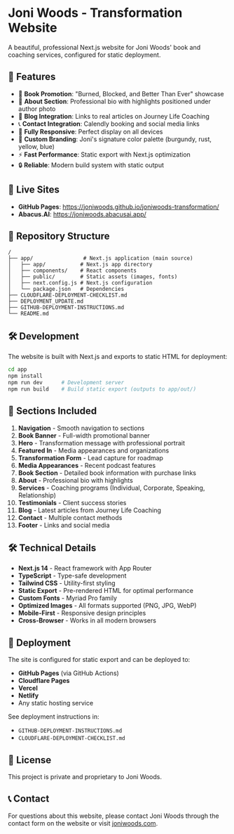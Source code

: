
# Joni Woods - Transformation Website

A beautiful, professional Next.js website for Joni Woods' book and coaching services, configured for static deployment.

## 🌟 Features

- 📖 **Book Promotion**: "Burned, Blocked, and Better Than Ever" showcase
- 👤 **About Section**: Professional bio with highlights positioned under author photo
- 📝 **Blog Integration**: Links to real articles on Journey Life Coaching
- 📞 **Contact Integration**: Calendly booking and social media links
- 📱 **Fully Responsive**: Perfect display on all devices
- 🎨 **Custom Branding**: Joni's signature color palette (burgundy, rust, yellow, blue)
- ⚡ **Fast Performance**: Static export with Next.js optimization
- 🔒 **Reliable**: Modern build system with static output

## 🚀 Live Sites

- **GitHub Pages**: https://joniwoods.github.io/joniwoods-transformation/
- **Abacus.AI**: https://joniwoods.abacusai.app/

## 📁 Repository Structure

```
/
├── app/                # Next.js application (main source)
│   ├── app/           # Next.js app directory
│   ├── components/    # React components
│   ├── public/        # Static assets (images, fonts)
│   ├── next.config.js # Next.js configuration
│   └── package.json   # Dependencies
├── CLOUDFLARE-DEPLOYMENT-CHECKLIST.md
├── DEPLOYMENT_UPDATE.md
├── GITHUB-DEPLOYMENT-INSTRUCTIONS.md
└── README.md
```

## 🛠 Development

The website is built with Next.js and exports to static HTML for deployment:

```bash
cd app
npm install
npm run dev      # Development server
npm run build    # Build static export (outputs to app/out/)
```

## 🎯 Sections Included

1. **Navigation** - Smooth navigation to sections
2. **Book Banner** - Full-width promotional banner
3. **Hero** - Transformation message with professional portrait
4. **Featured In** - Media appearances and organizations
5. **Transformation Form** - Lead capture for roadmap
6. **Media Appearances** - Recent podcast features
7. **Book Section** - Detailed book information with purchase links
8. **About** - Professional bio with highlights
9. **Services** - Coaching programs (Individual, Corporate, Speaking, Relationship)
10. **Testimonials** - Client success stories
11. **Blog** - Latest articles from Journey Life Coaching
12. **Contact** - Multiple contact methods
13. **Footer** - Links and social media

## 🛠 Technical Details

- **Next.js 14** - React framework with App Router
- **TypeScript** - Type-safe development
- **Tailwind CSS** - Utility-first styling
- **Static Export** - Pre-rendered HTML for optimal performance
- **Custom Fonts** - Myriad Pro family
- **Optimized Images** - All formats supported (PNG, JPG, WebP)
- **Mobile-First** - Responsive design principles
- **Cross-Browser** - Works in all modern browsers

## 🚀 Deployment

The site is configured for static export and can be deployed to:
- **GitHub Pages** (via GitHub Actions)
- **Cloudflare Pages**
- **Vercel**
- **Netlify**
- Any static hosting service

See deployment instructions in:
- `GITHUB-DEPLOYMENT-INSTRUCTIONS.md`
- `CLOUDFLARE-DEPLOYMENT-CHECKLIST.md`

## 📝 License

This project is private and proprietary to Joni Woods.

## 📞 Contact

For questions about this website, please contact Joni Woods through the contact form on the website or visit [joniwoods.com](https://joniwoods.com).
